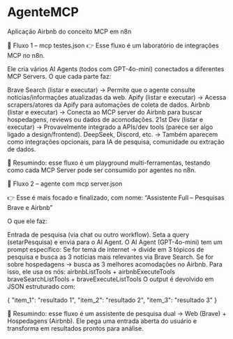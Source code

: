# AgenteMCP
Aplicação Airbnb do conceito MCP em n8n


📂 Fluxo 1 – mcp testes.json
👉 Esse fluxo é um laboratório de integrações MCP no n8n.

Ele cria vários AI Agents (todos com GPT-4o-mini) conectados a diferentes MCP Servers.
O que cada parte faz:

Brave Search (listar e executar) → Permite que o agente consulte notícias/informações atualizadas da web.
Apify (listar e executar) → Acessa scrapers/atores da Apify para automações de coleta de dados.
Airbnb (listar e executar) → Conecta ao MCP server do Airbnb para buscar hospedagens, reviews ou dados de acomodações.
21st Dev (listar e executar) → Provavelmente integrado a APIs/dev tools (parece ser algo ligado a design/frontend).
DeepSeek, Discord, etc. → Também aparecem como integrações opcionais, para IA de pesquisa, comunidade ou extração de dados.

📌 Resumindo: esse fluxo é um playground multi-ferramentas, testando como cada MCP Server pode ser consumido por agentes no n8n.

📂 Fluxo 2 – agente com mcp server.json

👉 Esse é mais focado e finalizado, com nome:
“Assistente Full – Pesquisas Brave e Airbnb”

O que ele faz:

Entrada de pesquisa (via chat ou outro workflow).
Seta a query (setarPesquisa) e envia para o AI Agent.
O AI Agent (GPT-4o-mini) tem um prompt específico:
Se for tema de internet → divide em 3 tópicos de pesquisa e busca as 3 notícias mais relevantes via Brave Search.
Se for sobre hospedagens → busca as 3 melhores acomodações no Airbnb.
Para isso, ele usa os nós:
airbnbListTools + airbnbExecuteTools
braveSearchListTools + braveExecuteListTools
O output é devolvido em JSON estruturado com:

{
  "item_1": "resultado 1",
  "item_2": "resultado 2",
  "item_3": "resultado 3"
}


📌 Resumindo: esse fluxo é um assistente de pesquisa dual → Web (Brave) + Hospedagens (Airbnb). Ele pega uma entrada aberta do usuário e transforma em resultados prontos para análise.

